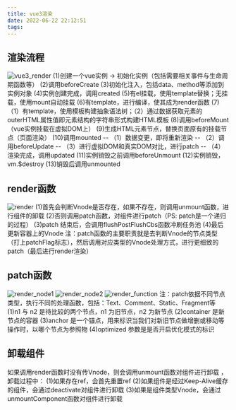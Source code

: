 ```yaml
---
title: vue3渲染
date: 2022-06-22 22:12:51
tags:
---
```


## 渲染流程
![vue3_render](vue3_render.png)
(1)创建一个vue实例 -> 初始化实例（包括需要相关事件与生命周期函数等）
(2)调用beforeCreate
(3)初始化注入，包括data、method等添加到实例对象
(4)实例创建完成，调用created
(5)有el挂载，使用template替换；无挂载，使用mount自动挂载
(6)有template，进行编译，使其成为render函数
(7)（1）有template，使用模板构建抽象语法树；（2）通过数据获取元素的outerHTML属性值即元素结构的字符串形式构建HTML模板
(8)调用beforeMount（vue实例挂载在虚拟DOM上）
(9)生成HTML元素节点，替换页面原有的挂载节点（页面渲染）
(10)调用mounted
-- （1）数据变更，即将重新渲染
-- （2）调用beforeUpdate
-- （3）进行虚拟DOM和真实DOM对比，进行patch
-- （4）渲染完成，调用updated
(11)实例销毁之前调用beforeUnmount
(12)实例销毁，vm.$destroy
(13)销毁后调用unmounted

## render函数
![render](render.png)
(1)首先会判断Vnode是否存在，如果不存在，则调用unmount函数，进行组件的卸载
(2)否则调用patch函数，对组件进行patch（PS: patch是一个递归的过程）
(3)patch 结束后，会调用flushPostFlushCbs函数冲刷任务池
(4)最后更新容器上的Vnode
注：patch函数的主要职责就是去判断Vnode的节点类型（打上patchFlag标志），然后调用对应类型的Vnode处理方式，进行更细致的patch（最后进行render渲染）

## patch函数
![render_node1](render_node1.png)
![render_node2](render_node2.png)
![render_function](render_function.png)
注：patch依据不同节点类型，执行不同的处理函数，包括：Text、Comment、Static、Fragment等
(1)n1 与 n2 是待比较的两个节点，n1 为旧节点，n2 为新节点
(2)container 是新节点的容器
(3)anchor 是一个锚点，用来标识当我们对新旧节点做增删或移动等操作时，以哪个节点为参照物
(4)optimized 参数是是否开启优化模式的标识

## 卸载组件
如果调用render函数时没有传Vnode，则会调用unmount函数对组件进行卸载 ，卸载过程中：
(1)如果存在ref，会首先重置ref
(2)如果组件是经过Keep-Alive缓存的组件，会通过deactivate对组件进行卸载
(3)如果是组件类型Vnode，会通过unmountComponent函数对组件进行卸载
